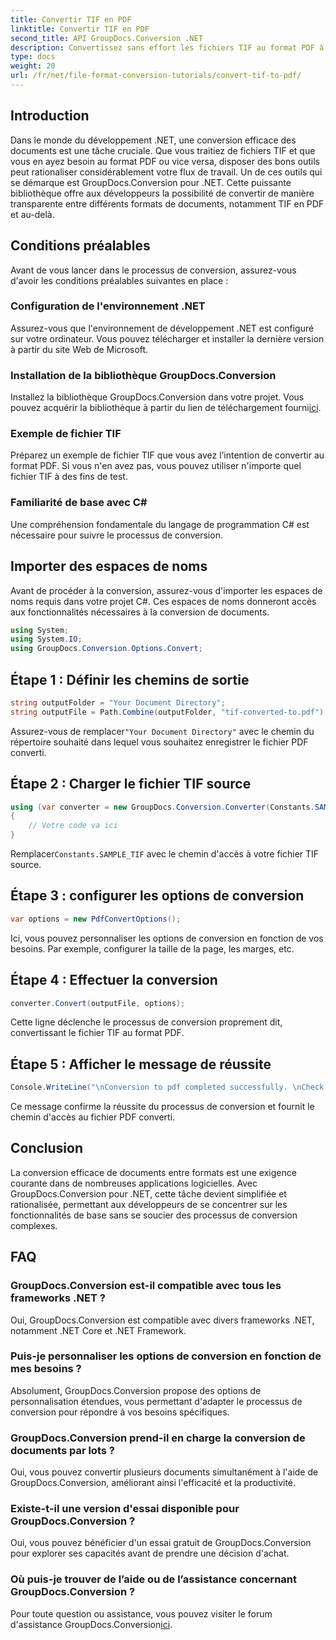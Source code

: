 ```yaml
---
title: Convertir TIF en PDF
linktitle: Convertir TIF en PDF
second_title: API GroupDocs.Conversion .NET
description: Convertissez sans effort les fichiers TIF au format PDF à l'aide de GroupDocs.Conversion pour .NET. Rationalisez votre processus de conversion de documents.
type: docs
weight: 20
url: /fr/net/file-format-conversion-tutorials/convert-tif-to-pdf/
---
```

## Introduction
Dans le monde du développement .NET, une conversion efficace des documents est une tâche cruciale. Que vous traitiez de fichiers TIF et que vous en ayez besoin au format PDF ou vice versa, disposer des bons outils peut rationaliser considérablement votre flux de travail. Un de ces outils qui se démarque est GroupDocs.Conversion pour .NET. Cette puissante bibliothèque offre aux développeurs la possibilité de convertir de manière transparente entre différents formats de documents, notamment TIF en PDF et au-delà.
## Conditions préalables
Avant de vous lancer dans le processus de conversion, assurez-vous d'avoir les conditions préalables suivantes en place :
### Configuration de l'environnement .NET
Assurez-vous que l'environnement de développement .NET est configuré sur votre ordinateur. Vous pouvez télécharger et installer la dernière version à partir du site Web de Microsoft.
### Installation de la bibliothèque GroupDocs.Conversion
 Installez la bibliothèque GroupDocs.Conversion dans votre projet. Vous pouvez acquérir la bibliothèque à partir du lien de téléchargement fourni[ici](https://releases.groupdocs.com/conversion/net/).
### Exemple de fichier TIF
Préparez un exemple de fichier TIF que vous avez l’intention de convertir au format PDF. Si vous n'en avez pas, vous pouvez utiliser n'importe quel fichier TIF à des fins de test.
### Familiarité de base avec C#
Une compréhension fondamentale du langage de programmation C# est nécessaire pour suivre le processus de conversion.

## Importer des espaces de noms
Avant de procéder à la conversion, assurez-vous d'importer les espaces de noms requis dans votre projet C#. Ces espaces de noms donneront accès aux fonctionnalités nécessaires à la conversion de documents.
```csharp
using System;
using System.IO;
using GroupDocs.Conversion.Options.Convert;
```

## Étape 1 : Définir les chemins de sortie
```csharp
string outputFolder = "Your Document Directory";
string outputFile = Path.Combine(outputFolder, "tif-converted-to.pdf");
```
 Assurez-vous de remplacer`"Your Document Directory"` avec le chemin du répertoire souhaité dans lequel vous souhaitez enregistrer le fichier PDF converti.
## Étape 2 : Charger le fichier TIF source
```csharp
using (var converter = new GroupDocs.Conversion.Converter(Constants.SAMPLE_TIF))
{
    // Votre code va ici
}
```
 Remplacer`Constants.SAMPLE_TIF` avec le chemin d'accès à votre fichier TIF source.
## Étape 3 : configurer les options de conversion
```csharp
var options = new PdfConvertOptions();
```
Ici, vous pouvez personnaliser les options de conversion en fonction de vos besoins. Par exemple, configurer la taille de la page, les marges, etc.
## Étape 4 : Effectuer la conversion
```csharp
converter.Convert(outputFile, options);
```
Cette ligne déclenche le processus de conversion proprement dit, convertissant le fichier TIF au format PDF.
## Étape 5 : Afficher le message de réussite
```csharp
Console.WriteLine("\nConversion to pdf completed successfully. \nCheck output in {0}", outputFolder);
```
Ce message confirme la réussite du processus de conversion et fournit le chemin d'accès au fichier PDF converti.

## Conclusion
La conversion efficace de documents entre formats est une exigence courante dans de nombreuses applications logicielles. Avec GroupDocs.Conversion pour .NET, cette tâche devient simplifiée et rationalisée, permettant aux développeurs de se concentrer sur les fonctionnalités de base sans se soucier des processus de conversion complexes.
## FAQ
### GroupDocs.Conversion est-il compatible avec tous les frameworks .NET ?
Oui, GroupDocs.Conversion est compatible avec divers frameworks .NET, notamment .NET Core et .NET Framework.
### Puis-je personnaliser les options de conversion en fonction de mes besoins ?
Absolument, GroupDocs.Conversion propose des options de personnalisation étendues, vous permettant d'adapter le processus de conversion pour répondre à vos besoins spécifiques.
### GroupDocs.Conversion prend-il en charge la conversion de documents par lots ?
Oui, vous pouvez convertir plusieurs documents simultanément à l'aide de GroupDocs.Conversion, améliorant ainsi l'efficacité et la productivité.
### Existe-t-il une version d'essai disponible pour GroupDocs.Conversion ?
Oui, vous pouvez bénéficier d'un essai gratuit de GroupDocs.Conversion pour explorer ses capacités avant de prendre une décision d'achat.
### Où puis-je trouver de l’aide ou de l’assistance concernant GroupDocs.Conversion ?
Pour toute question ou assistance, vous pouvez visiter le forum d'assistance GroupDocs.Conversion[ici](https://forum.groupdocs.com/c/conversion/11).